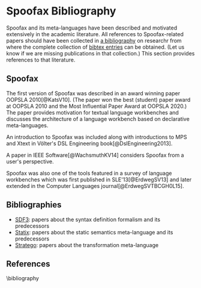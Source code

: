 # Spoofax Bibliography

Spoofax and its meta-languages have been described and motivated extensively in the academic literature.
All references to Spoofax-related papers should have been collected in [a bibliography](https://researchr.org/bibliography/metaborg-spoofax/publications) on researchr from where the complete collection of [bibtex entries](https://researchr.org/downloadbibtex/bibliography/metaborg-spoofax) can be obtained.
(Let us know if we are missing publications in that collection.)
This section provides references to that literature.

## Spoofax

The first version of Spoofax was described in an award winning paper OOPSLA 2010[@KatsV10].
(The paper won the best (student) paper award at OOPSLA 2010 and the Most Influential Paper Award at OOPSLA 2020.)
The paper provides motivation for textual language workbenches and discusses the architecture of a language workbench based on declarative meta-languages.

An introduction to Spoofax was included along with introductions to MPS and Xtext in Völter's DSL Engineering book[@DslEngineering2013].

A paper in IEEE Software[@WachsmuthKV14] considers Spoofax from a user's perspective.

Spoofax was also one of the tools featured in a survey of language workbenches which was first published in SLE'13[@ErdwegSV13] and later extended in the Computer Languages journal[@ErdwegSVTBCGH0L15].

## Bibliographies

<!-- - [References](references.md): the full collection of references  -->
- [SDF3](sdf3.md): papers about the syntax definition formalism and its predecessors
- [Statix](statix.md): papers about the static semantics meta-language and its predecessors
- [Stratego](stratego.md): papers about the transformation meta-language

## References

\bibliography
